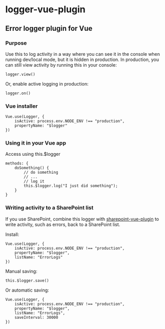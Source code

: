 # logger-vue-plugin

## Error logger plugin for Vue

### Purpose

Use this to log activity in a way where you can see it in the console when running dev/local mode, but it is hidden in production.
In production, you can still view activity by running this in your console:

```
logger.view()
```

Or, enable active logging in production:

```
logger.on()
```

### Vue installer

```
Vue.use(Logger, {
    isActive: process.env.NODE_ENV !== "production",
    propertyName: "$logger"
})
```

### Using it in your Vue app

Access using this.\$logger

```
methods: {
    doSomething() {
        // do something
        // ...
        // log it
        this.$logger.log("I just did something");
    }
}
```

### Writing activity to a SharePoint list

If you use SharePoint, combine this logger with [sharepoint-vue-plugin](https://github.com/BenRunInBay/sharepoint-vue-plugin) to write activity, such as errors, back to a SharePoint list.

Install:

```
Vue.use(Logger, {
    isActive: process.env.NODE_ENV !== "production",
    propertyName: "$logger",
    listName: "ErrorLogs"
})
```

Manual saving:

```
this.$logger.save()
```

Or automatic saving:

```
Vue.use(Logger, {
    isActive: process.env.NODE_ENV !== "production",
    propertyName: "$logger",
    listName: "ErrorLogs",
    saveInterval: 30000
})
```
